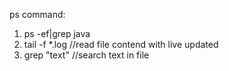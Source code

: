 ps command:

1. ps -ef|grep java
2. tail -f *.log //read file contend with live updated
3. grep "text" <file> //search text in file
